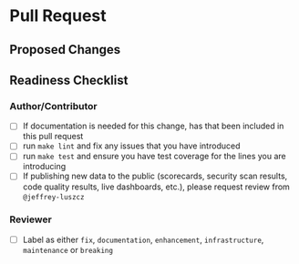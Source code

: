 # Pull Request
<!-- 
PR title needs to be prefixed with a conventional commit type
(build,chore,ci,docs,feat,fix,perf,refactor,revert,style,test)

It should also be brief and descriptive for a good changelog entry

examples: "feat: add new logger" or "fix: remove unused imports"
-->

## Proposed Changes
<!-- Describe what the changes are and link to a GitHub Issue if one exists -->

## Readiness Checklist

### Author/Contributor

- [ ] If documentation is needed for this change, has that been included in this pull request
- [ ] run `make lint` and fix any issues that you have introduced
- [ ] run `make test` and ensure you have test coverage for the lines you are introducing
- [ ] If publishing new data to the public (scorecards, security scan results, code quality results, live dashboards, etc.), please request review from `@jeffrey-luszcz`

### Reviewer

- [ ] Label as either `fix`, `documentation`, `enhancement`, `infrastructure`, `maintenance` or `breaking`
